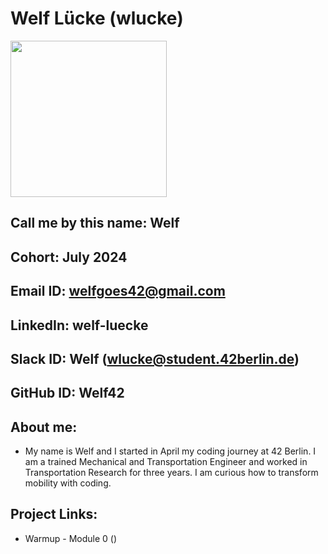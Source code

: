 # Welf Lücke (wlucke)
<img src="https://github.com/Welf42/SEA-ME-Students/assets/159012217/61f736ce-640d-49d7-a755-ab702f2ebbea" width="250"> </img>
## Call me by this name: Welf
## Cohort: July 2024
## Email ID: welfgoes42@gmail.com
## LinkedIn: welf-luecke
## Slack ID: Welf (wlucke@student.42berlin.de)
## GitHub ID: Welf42
## About me: 
- My name is Welf and I started in April my coding journey at 42 Berlin. I am a trained Mechanical and Transportation Engineer and worked in Transportation Research for three years. I am curious how to transform mobility with coding.
## Project Links:
- Warmup - Module 0 ()

